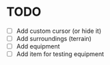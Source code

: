 # TODO
- [ ] Add custom cursor (or hide it)
- [ ] Add surroundings (terrain)
- [ ] Add equipment
- [ ] Add item for testing equipment
